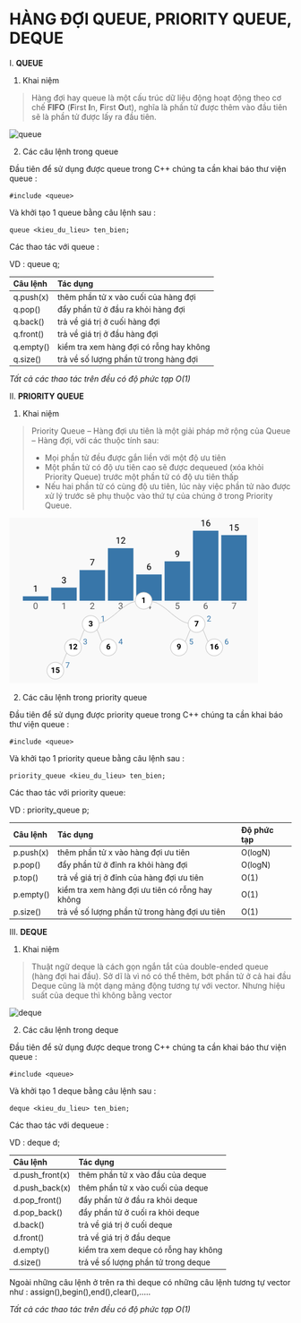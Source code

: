 # **HÀNG ĐỢI QUEUE, PRIORITY QUEUE, DEQUE**
I. **QUEUE**

1. Khai niệm 

>Hàng đợi hay queue là một cấu trúc dữ liệu động hoạt động theo cơ chế **FIFO** (**F**irst **I**n, **F**irst **O**ut), nghĩa là phần tử được thêm vào đầu tiên sẽ là phần tử được lấy ra đầu tiên.

![queue](https://happymobile.vn/wp-content/uploads/2021/09/hang-doi-1-730x430.jpg)

2. Các câu lệnh trong queue

Đầu tiên để sử dụng được queue trong C++ chúng ta cần khai báo thư viện queue :

    #include <queue>

Và khởi tạo 1 queue bằng câu lệnh sau :

    queue <kieu_du_lieu> ten_bien;

Các thao tác với queue :

VD : queue <int> q;

| Câu lệnh  |    Tác dụng                            |
|:--------- |:---------------------------------------|
| q.push(x) | thêm phần tử x vào cuối của hàng đợi   |
| q.pop()   | đẩy phần tử ở đầu ra khỏi hàng đợi     |
| q.back()  | trả về giá trị ở cuối hàng đợi         |
| q.front() | trả về giá trị ở đầu hàng đợi          |
| q.empty() | kiểm tra xem hàng đợi có rỗng hay không|
| q.size()  | trả về số lượng phần tử trong hàng đợi |

*Tất cả các thao tác trên đều có độ phức tạp O(1)*

II. **PRIORITY QUEUE**

1. Khai niệm 

>Priority Queue – Hàng đợi ưu tiên là một giải pháp mở rộng của Queue – Hàng đợi, với các thuộc tính sau:
>- Mọi phần tử đều được gắn liền với một độ ưu tiên
>- Một phần tử có độ ưu tiên cao sẽ được dequeued (xóa khỏi Priority Queue) trước một phần tử có độ ưu tiên thấp
>- Nếu hai phần tử có cùng độ ưu tiên, lúc này việc phần tử nào được xử lý trước sẽ phụ thuộc vào thứ tự của chúng ở trong Priority Queue.

![priority_queue](https://raw.githubusercontent.com/dang1412/codetube.vn-articles/main/images/Priority-Queue-Codetube-vn.png)

2. Các câu lệnh trong priority queue

Đầu tiên để sử dụng được priority queue trong C++ chúng ta cần khai báo thư viện queue :

    #include <queue>

Và khởi tạo 1 priority queue bằng câu lệnh sau :

    priority_queue <kieu_du_lieu> ten_bien;

Các thao tác với priority queue:

VD : priority_queue <int> p;

| Câu lệnh  |    Tác dụng                                    | Độ phức tạp |
|:--------- |:-----------------------------------------------|:------------|
| p.push(x) | thêm phần tử x vào hàng đợi ưu tiên            |   O(logN)   |
| p.pop()   | đẩy phần tử ở đỉnh ra khỏi hàng đợi            |   O(logN)   |
| p.top()   | trả về giá trị ở đỉnh của hàng đợi ưu tiên     |    O(1)     |
| p.empty() | kiểm tra xem hàng đợi ưu tiên có rỗng hay không|    O(1)     |
| p.size()  | trả về số lượng phần tử trong hàng đợi ưu tiên |    O(1)     |

III. **DEQUE**

1. Khai niệm 

>Thuật ngữ deque là cách gọn ngắn tắt của double-ended queue (hàng đợi hai đầu). Sở dĩ là vì nó có thể thêm, bớt phần tử ở cả hai đầu
>Deque cũng là một dạng mảng động tương tự với vector.
>Nhưng hiệu suất của deque thì không bằng vector

![deque](https://i.imgur.com/0f5hQR9.png)

2. Các câu lệnh trong deque

Đầu tiên để sử dụng được deque trong C++ chúng ta cần khai báo thư viện queue :

    #include <queue>

Và khởi tạo 1 deque bằng câu lệnh sau :

    deque <kieu_du_lieu> ten_bien;

Các thao tác với dequeue :

VD : deque <int> d;

| Câu lệnh        |    Tác dụng                            |
|:----------------|:---------------------------------------|
| d.push_front(x) | thêm phần tử x vào đầu của deque       |
| d.push_back(x)  | thêm phần tử x vào cuối của deque      |
| d.pop_front()   | đẩy phần tử ở đầu ra khỏi deque        |
| d.pop_back()    | đẩy phần tử ở cuối ra khỏi deque       |
| d.back()        | trả về giá trị ở cuối deque            |
| d.front()       | trả về giá trị ở đầu deque             |
| d.empty()       | kiểm tra xem deque có rỗng hay không   |
| d.size()        | trả về số lượng phần tử trong deque    |

Ngoài những câu lệnh ở trên ra thì deque có những câu lệnh tương tự vector như : assign(),begin(),end(),clear(),..... 

*Tất cả các thao tác trên đều có độ phức tạp O(1)*
